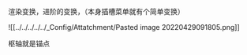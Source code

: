 渲染变换，进阶的变换，（本身插槽菜单就有个简单变换）

![[../../../../../_Config/Attatchment/Pasted image 20220429091805.png]]

枢轴就是锚点